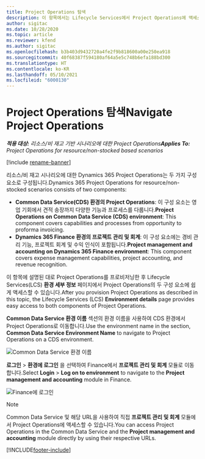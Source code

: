 ```yaml
---
title: Project Operations 탐색
description: 이 항목에서는 Lifecycle Services에서 Project Operations에 액세스하는 방법에 대한 정보를 제공합니다.
author: sigitac
ms.date: 10/28/2020
ms.topic: article
ms.reviewer: kfend
ms.author: sigitac
ms.openlocfilehash: b3b403d9432720a4fe2f9b818600a00e250ea918
ms.sourcegitcommit: 40f68387f594180af64a5e5c748b6efa188bd300
ms.translationtype: HT
ms.contentlocale: ko-KR
ms.lasthandoff: 05/10/2021
ms.locfileid: "6000130"
---
```

# <a name="navigate-project-operations"></a><span data-ttu-id="5181e-103">Project Operations 탐색</span><span class="sxs-lookup"><span data-stu-id="5181e-103">Navigate Project Operations</span></span>

<span data-ttu-id="5181e-104">_**적용 대상:** 리소스/비 재고 기반 시나리오에 대한 Project Operations_</span><span class="sxs-lookup"><span data-stu-id="5181e-104">_**Applies To:** Project Operations for resource/non-stocked based scenarios_</span></span>

[!include [rename-banner](~/includes/cc-data-platform-banner.md)]

<span data-ttu-id="5181e-105">리소스/비 재고 시나리오에 대한 Dynamics 365 Project Operations는 두 가지 구성 요소로 구성됩니다.</span><span class="sxs-lookup"><span data-stu-id="5181e-105">Dynamics 365 Project Operations for resource/non-stocked scenarios consists of two components:</span></span> 

 - <span data-ttu-id="5181e-106">**Common Data Service(CDS) 환경의 Project Operations**: 이 구성 요소는 영업 기회에서 견적 송장까지 다양한 기능과 프로세스를 다룹니다.</span><span class="sxs-lookup"><span data-stu-id="5181e-106">**Project Operations on Common Data Service (CDS) environment**: This component covers capabilities and processes from opportunity to proforma invoicing.</span></span> 
 - <span data-ttu-id="5181e-107">**Dynamics 365 Finance 환경의 프로젝트 관리 및 회계**: 이 구성 요소에는 경비 관리 기능, 프로젝트 회계 및 수익 인식이 포함됩니다.</span><span class="sxs-lookup"><span data-stu-id="5181e-107">**Project management and accounting on Dynamics 365 Finance environment**: This component covers expense management capabilities, project accounting, and revenue recognition.</span></span> 

<span data-ttu-id="5181e-108">이 항목에 설명된 대로 Project Operations를 프로비저닝한 후 Lifecycle Services(LCS) **환경 세부 정보** 페이지에서 Project Operations의 두 구성 요소에 쉽게 액세스할 수 있습니다.</span><span class="sxs-lookup"><span data-stu-id="5181e-108">After you provision Project Operations as described in this topic, the Lifecycle Services (LCS) **Environment details** page provides easy access to both components of Project Operations.</span></span>  

<span data-ttu-id="5181e-109">**Common Data Service 환경 이름** 섹션의 환경 이름을 사용하여 CDS 환경에서 Project Operations로 이동합니다.</span><span class="sxs-lookup"><span data-stu-id="5181e-109">Use the environment name in the section, **Common Data Service Environment Name** to navigate to Project Operations on a CDS environment.</span></span> 

  ![Common Data Service 환경 이름](./media/environment-name.PNG)

<span data-ttu-id="5181e-111">**로그인** > **환경에 로그인** 을 선택하여 Finance에서 **프로젝트 관리 및 회계** 모듈로 이동합니다.</span><span class="sxs-lookup"><span data-stu-id="5181e-111">Select **Login** > **Log on to environment** to navigate to the **Project management and accounting** module in Finance.</span></span>  

   ![Finance에 로그인](./media/environment-login.PNG)

> [!NOTE]
> <span data-ttu-id="5181e-113">Common Data Service 및 해당 URL을 사용하여 직접 **프로젝트 관리 및 회계** 모듈에서 Project Operations에 액세스할 수 있습니다.</span><span class="sxs-lookup"><span data-stu-id="5181e-113">You can access Project Operations in the Common Data Service and the **Project management and accounting** module directly by using their respective URLs.</span></span> 


[!INCLUDE[footer-include](../includes/footer-banner.md)]